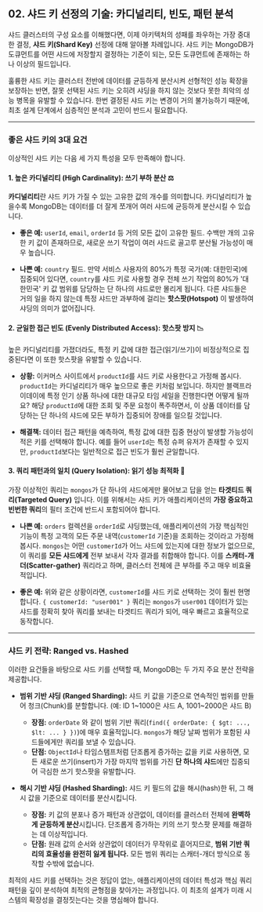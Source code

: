 ## 02. 샤드 키 선정의 기술: 카디널리티, 빈도, 패턴 분석

샤드 클러스터의 구성 요소를 이해했다면, 이제 아키텍처의 성패를 좌우하는 가장 중대한 결정, **샤드 키(Shard Key)** 선정에 대해 알아볼 차례입니다. 샤드 키는 MongoDB가 도큐먼트를 어떤 샤드에 저장할지 결정하는 기준이 되는, 모든 도큐먼트에 존재하는 하나 이상의 필드입니다.

훌륭한 샤드 키는 클러스터 전반에 데이터를 균등하게 분산시켜 선형적인 성능 확장을 보장하는 반면, 잘못 선택된 샤드 키는 오히려 샤딩을 하지 않는 것보다 못한 최악의 성능 병목을 유발할 수 있습니다. 한번 결정된 샤드 키는 변경이 거의 불가능하기 때문에, 최초 설계 단계에서 심층적인 분석과 고민이 반드시 필요합니다.

---

### 좋은 샤드 키의 3대 요건

이상적인 샤드 키는 다음 세 가지 특성을 모두 만족해야 합니다.

#### 1. 높은 카디널리티 (High Cardinality): 쓰기 부하 분산 ⚖️

**카디널리티**란 샤드 키가 가질 수 있는 고유한 값의 개수를 의미합니다. 카디널리티가 높을수록 MongoDB는 데이터를 더 잘게 쪼개어 여러 샤드에 균등하게 분산시킬 수 있습니다.

* **좋은 예:** `userId`, `email`, `orderId` 등 거의 모든 값이 고유한 필드. 수백만 개의 고유한 키 값이 존재하므로, 새로운 쓰기 작업이 여러 샤드로 골고루 분산될 가능성이 매우 높습니다.

* **나쁜 예:** `country` 필드. 만약 서비스 사용자의 80%가 특정 국가(예: 대한민국)에 집중되어 있다면, `country`를 샤드 키로 사용할 경우 전체 쓰기 작업의 80%가 '대한민국' 키 값 범위를 담당하는 단 하나의 샤드로만 몰리게 됩니다. 다른 샤드들은 거의 일을 하지 않는데 특정 샤드만 과부하에 걸리는 **핫스팟(Hotspot)** 이 발생하여 샤딩의 의미가 없어집니다.

#### 2. 균일한 접근 빈도 (Evenly Distributed Access): 핫스팟 방지 📉

높은 카디널리티를 가졌더라도, 특정 키 값에 대한 접근(읽기/쓰기)이 비정상적으로 집중된다면 이 또한 핫스팟을 유발할 수 있습니다.

* **상황:** 이커머스 사이트에서 `productId`를 샤드 키로 사용한다고 가정해 봅시다. `productId`는 카디널리티가 매우 높으므로 좋은 키처럼 보입니다. 하지만 블랙프라이데이에 특정 인기 상품 하나에 대한 대규모 타임 세일을 진행한다면 어떻게 될까요? 해당 `productId`에 대한 조회 및 주문 요청이 폭주하면서, 이 상품 데이터를 담당하는 단 하나의 샤드에 모든 부하가 집중되어 장애를 일으킬 것입니다.

* **해결책:** 데이터 접근 패턴을 예측하여, 특정 값에 대한 집중 현상이 발생할 가능성이 적은 키를 선택해야 합니다. 예를 들어 `userId`는 특정 슈퍼 유저가 존재할 수 있지만, `productId`보다는 일반적으로 접근 빈도가 훨씬 균일합니다.

#### 3. 쿼리 패턴과의 일치 (Query Isolation): 읽기 성능 최적화 🎯

가장 이상적인 쿼리는 `mongos`가 단 하나의 샤드에게만 물어보고 답을 얻는 **타겟티드 쿼리(Targeted Query)** 입니다. 이를 위해서는 샤드 키가 애플리케이션의 **가장 중요하고 빈번한 쿼리**의 필터 조건에 반드시 포함되어야 합니다.

* **나쁜 예:** `orders` 컬렉션을 `orderId`로 샤딩했는데, 애플리케이션의 가장 핵심적인 기능이 특정 고객의 모든 주문 내역(`customerId` 기준)을 조회하는 것이라고 가정해 봅시다. `mongos`는 어떤 `customerId`가 어느 샤드에 있는지에 대한 정보가 없으므로, 이 쿼리를 **모든 샤드에게** 전부 보내서 각자 결과를 취합해야 합니다. 이를 **스캐터-개더(Scatter-gather)** 쿼리라고 하며, 클러스터 전체에 큰 부하를 주고 매우 비효율적입니다.

* **좋은 예:** 위와 같은 상황이라면, `customerId`를 샤드 키로 선택하는 것이 훨씬 현명합니다. `{ customerId: "user001" }` 쿼리는 `mongos`가 `user001` 데이터가 있는 샤드를 정확히 찾아 쿼리를 보내는 타겟티드 쿼리가 되어, 매우 빠르고 효율적으로 동작합니다.

---

### 샤드 키 전략: Ranged vs. Hashed

이러한 요건들을 바탕으로 샤드 키를 선택할 때, MongoDB는 두 가지 주요 분산 전략을 제공합니다.

* **범위 기반 샤딩 (Ranged Sharding):**
    샤드 키 값을 기준으로 연속적인 범위를 만들어 청크(Chunk)를 분할합니다. (예: ID 1~1000은 샤드 A, 1001~2000은 샤드 B)
    * **장점:** `orderDate` 와 같이 범위 기반 쿼리(`find({ orderDate: { $gt: ..., $lt: ... } })`)에 매우 효율적입니다. `mongos`가 해당 날짜 범위가 포함된 샤드들에게만 쿼리를 보낼 수 있습니다.
    * **단점:** `ObjectId`나 타임스탬프처럼 단조롭게 증가하는 값을 키로 사용하면, 모든 새로운 쓰기(insert)가 가장 마지막 범위를 가진 **단 하나의 샤드**에만 집중되어 극심한 쓰기 핫스팟을 유발합니다.

* **해시 기반 샤딩 (Hashed Sharding):**
    샤드 키 필드의 값을 해시(hash)한 뒤, 그 해시 값을 기준으로 데이터를 분산시킵니다.
    * **장점:** 키 값의 분포나 증가 패턴과 상관없이, 데이터를 클러스터 전체에 **완벽하게 균등하게 분산**시킵니다. 단조롭게 증가하는 키의 쓰기 핫스팟 문제를 해결하는 데 이상적입니다.
    * **단점:** 원래 값의 순서와 상관없이 데이터가 무작위로 흩어지므로, **범위 기반 쿼리의 효율성을 완전히 잃게 됩니다.** 모든 범위 쿼리는 스캐터-개더 방식으로 동작할 수밖에 없습니다.

최적의 샤드 키를 선택하는 것은 정답이 없는, 애플리케이션의 데이터 특성과 핵심 쿼리 패턴을 깊이 분석하여 최적의 균형점을 찾아가는 과정입니다. 이 최초의 설계가 미래 시스템의 확장성을 결정짓는다는 것을 명심해야 합니다.